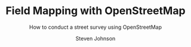 ---
  audience: "other"
  author: "Steven Johnson"
  description: "This how-to has all the instructions you'll need to conduct a street, or site survey in your neighborhood and add the information to OpenStreetMap. It is written to introduce learners of all ages how to gather geographic information from direct observation and improve your town's accuracy on OpenStreetMap. "
  difficulty: "beginner"
  date_posted: "2020-03-10"
  osm_username: "sejohnson"
  filename: "1583854473711-4_fieldMapping_worksheet_2c.pdf"
  group: ""
  layout: "project"
  preparation_time: "one_hour"
  project_time: "one_hour"
  subtitle: "How to conduct a street survey using OpenStreetMap"
  tags: 
    - "field mapping"
    - "site survey"
    - "street survey"
    - "field survey"
    - "primary data collection"
    - "geographic data"
  thumbnail: "1583854434696-IMG_0476.JPG"
  title: "Field Mapping with OpenStreetMap"
  type: "field"
  url: "2020-03-10-68709"

---